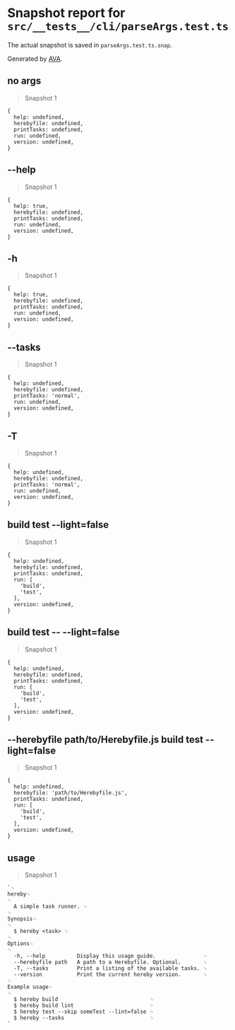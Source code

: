 # Snapshot report for `src/__tests__/cli/parseArgs.test.ts`

The actual snapshot is saved in `parseArgs.test.ts.snap`.

Generated by [AVA](https://avajs.dev).

## no args

> Snapshot 1

    {
      help: undefined,
      herebyfile: undefined,
      printTasks: undefined,
      run: undefined,
      version: undefined,
    }

## --help

> Snapshot 1

    {
      help: true,
      herebyfile: undefined,
      printTasks: undefined,
      run: undefined,
      version: undefined,
    }

## -h

> Snapshot 1

    {
      help: true,
      herebyfile: undefined,
      printTasks: undefined,
      run: undefined,
      version: undefined,
    }

## --tasks

> Snapshot 1

    {
      help: undefined,
      herebyfile: undefined,
      printTasks: 'normal',
      run: undefined,
      version: undefined,
    }

## -T

> Snapshot 1

    {
      help: undefined,
      herebyfile: undefined,
      printTasks: 'normal',
      run: undefined,
      version: undefined,
    }

## build test --light=false

> Snapshot 1

    {
      help: undefined,
      herebyfile: undefined,
      printTasks: undefined,
      run: [
        'build',
        'test',
      ],
      version: undefined,
    }

## build test -- --light=false

> Snapshot 1

    {
      help: undefined,
      herebyfile: undefined,
      printTasks: undefined,
      run: [
        'build',
        'test',
      ],
      version: undefined,
    }

## --herebyfile path/to/Herebyfile.js build test --light=false

> Snapshot 1

    {
      help: undefined,
      herebyfile: 'path/to/Herebyfile.js',
      printTasks: undefined,
      run: [
        'build',
        'test',
      ],
      version: undefined,
    }

## usage

> Snapshot 1

    `␊
    hereby␊
    ␊
      A simple task runner. ␊
    ␊
    Synopsis␊
    ␊
      $ hereby <task> ␊
    ␊
    Options␊
    ␊
      -h, --help          Display this usage guide.               ␊
      --herebyfile path   A path to a Herebyfile. Optional.       ␊
      -T, --tasks         Print a listing of the available tasks. ␊
      --version           Print the current hereby version.       ␊
    ␊
    Example usage␊
    ␊
      $ hereby build                             ␊
      $ hereby build lint                        ␊
      $ hereby test --skip someTest --lint=false ␊
      $ hereby --tasks                           ␊
    `
